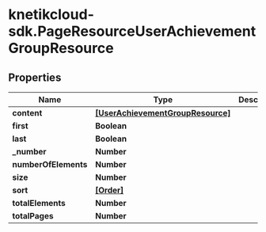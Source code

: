 # knetikcloud-sdk.PageResourceUserAchievementGroupResource

## Properties
Name | Type | Description | Notes
------------ | ------------- | ------------- | -------------
**content** | [**[UserAchievementGroupResource]**](UserAchievementGroupResource.md) |  | [optional] 
**first** | **Boolean** |  | [optional] 
**last** | **Boolean** |  | [optional] 
**_number** | **Number** |  | [optional] 
**numberOfElements** | **Number** |  | [optional] 
**size** | **Number** |  | [optional] 
**sort** | [**[Order]**](Order.md) |  | [optional] 
**totalElements** | **Number** |  | [optional] 
**totalPages** | **Number** |  | [optional] 


